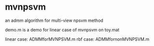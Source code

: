 # mvnpsvm
an admm algorithm for multi-view npsvm method

demo.m is a demo for linear case of mvnpsvm on toy.mat

linear case: ADMMforMVNPSVM.m
rbf case: ADMMfornonMVNPSVM.m
